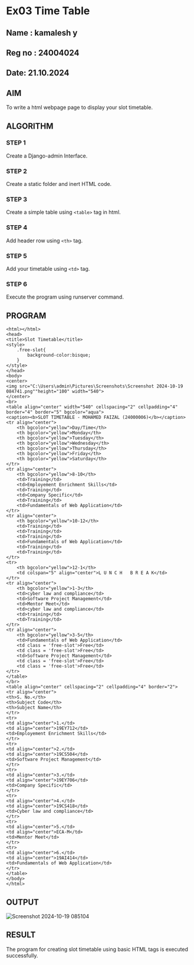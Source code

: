 # Ex03 Time Table
## Name : kamalesh y
## Reg no : 24004024
## Date: 21.10.2024

## AIM
To write a html webpage page to display your slot timetable.

## ALGORITHM
### STEP 1
Create a Django-admin Interface.

### STEP 2
Create a static folder and inert HTML code.

### STEP 3
Create a simple table using ```<table>``` tag in html.

### STEP 4
Add header row using ```<th>``` tag.

### STEP 5
Add your timetable using ```<td>``` tag.

### STEP 6
Execute the program using runserver command.

## PROGRAM
```
<html></html>
<head>
<title>Slot Timetable</title>
<style>
	.free-slot{
		background-color:bisque;
	}
</style>
</head>
<body>
<center>
<img src="C:\Users\admin\Pictures\Screenshots\Screenshot 2024-10-19 084741.png""height="100" width="540">
</center>
<br>
<table align="center" width="540" cellspacing="2" cellpadding="4" border="4" border="5" bgcolor="aqua">
<caption><b>SLOT TIMETABLE - MOHAMED FAIZAL (24000006)</b></caption>
<tr align="center">
	<th bgcolor="yellow">Day/Time</th>
	<th bgcolor="yellow">Monday</th>
	<th bgcolor="yellow">Tuesday</th>
	<th bgcolor="yellow">Wednesday</th>
	<th bgcolor="yellow">Thursday</th>
	<th bgcolor="yellow">Friday</th>
    <th bgcolor="yellow">Saturday</th>
</tr>
<tr align="center">
	<th bgcolor="yellow">8-10</th>
	<td>Training</td>
	<td>Employement Enrichment Skills</td>
	<td>Training</td>
	<td>Company Specific</td>
	<td>Training</td>
    <td>Fundamentals of Web Application</td>
</tr>
<tr align="center">
	<th bgcolor="yellow">10-12</th>
	<td>Training</td>
	<td>Training</td>
	<td>Training</td>
	<td>Fundamentals of Web Application</td>
	<td>Training</td>
    <td>Training</td>
</tr>
<tr>
	<th bgcolor="yellow">12-1</th>
	<td colspan="5" align="center">L U N C H   B R E A K</td>
</tr>
<tr align="center">
	<th bgcolor="yellow">1-3</th>
	<td>cyber law and compliance</td>
	<td>Software Project Management</td>
	<td>Mentor Meet</td>
	<td>cyber law and compliance</td>
	<td>training</td>
    <td>Training</td>
</tr>
<tr align="center">
	<th bgcolor="yellow">3-5</th>
	<td>Fundamentals of Web Application</td>
	<td class = 'free-slot'>Free</td>
	<td class = 'free-slot'>Free</td>
	<td>Software Project Management</td>
	<td class = 'free-slot'>Free</td>
    <td class = 'free-slot'>Free</td>
</tr>
</table>
</br>
<table align="center" cellspacing="2" cellpadding="4" border="2">
<tr align="center">
<th>S. No.</th>
<th>Subject Code</th>
<th>Subject Name</th>
</tr>
<tr>
<td align="center">1.</td>
<td align="center">19EY712</td>
<td>Employement Enrichment Skills</td>
</tr>
<tr>
<td align="center">2.</td>
<td align="center">19CS504</td>
<td>Software Project Management</td>
</tr>
<tr>
<td align="center">3.</td>
<td align="center">19EY706</td>
<td>Company Specific</td>
</tr>
<tr>
<td align="center">4.</td>
<td align="center">19CS418</td>
<td>Cyber law and compliance</td>
</tr>
<tr>
<td align="center">5.</td>
<td align="center">ECA-M</td>
<td>Mentor Meet</td>
</tr>
<tr>
<td align="center">6.</td>
<td align="center">19AI414</td>
<td>Fundamentals of Web Application</td>
</tr>
</table>
</body>
</html>
```

## OUTPUT
![Screenshot 2024-10-19 085104](https://github.com/user-attachments/assets/162bd6a2-000b-4468-a494-09aa51a7ee7a)


## RESULT
The program for creating slot timetable using basic HTML tags is executed successfully.
